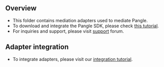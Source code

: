 ## Overview
  * This folder contains mediation adapters used to mediate Pangle.
  * To download and integrate the Pangle SDK, please check [this tutorial](https://partner.oceanengine.com/union/media/union/download/detail?id=2&osType=ios).
  * For inquiries and support, please visit [support](https://partner.oceanengine.com/faq?union=true) forum.
  
## Adapter integration
  * To integrate adapters, please visit our [integration tutorial](https://developers.mopub.com/docs/ios/integrating-networks/).


